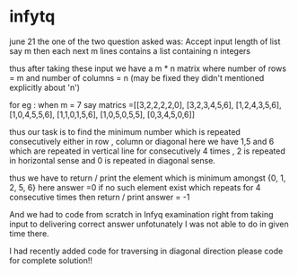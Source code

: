 # infytq
june 21
the one of the two question asked was:
Accept input length of list say m
then each next m lines contains a list containing n integers 

thus after taking these input we have a m * n matrix 
where number of rows = m and 
number of columns = n (may be fixed they didn't mentioned explicitly about 'n')

for eg : when m = 7 
 say matrics =[[3,2,2,2,2,0],
               [3,2,3,4,5,6],
               [1,2,4,3,5,6],
               [1,0,4,5,5,6],
               [1,1,0,1,5,6],
               [1,0,5,0,5,5],
               [0,3,4,5,0,6]]

thus our task is to find the minimum number which is repeated consecutively either in row , column or diagonal
here we have 1,5 and 6 which are repeated in vertical line for consecutively 4 times , 2 is repeated in horizontal sense and 0 is repeated in diagonal sense.

thus we have to return / print the element which is minimum amongst {0, 1, 2, 5, 6} here answer =0
if no such element exist which repeats for 4 consecutive times then return / print answer = -1

And we had to code from scratch in Infyq examination right from taking input to delivering correct answer unfotunately I was not able to do in given time there.

I had recently added code for traversing in diagonal direction please code for complete solution!!


